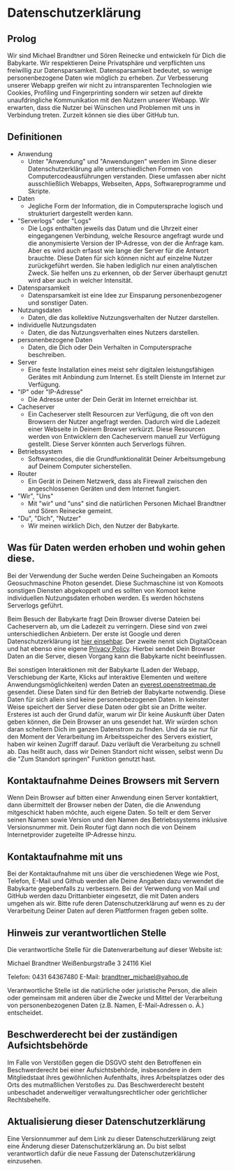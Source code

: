# Datenschutzerklärung

## Prolog

Wir sind Michael Brandtner und Sören Reinecke und entwickeln für Dich die Babykarte. Wir respektieren Deine Privatsphäre und verpflichten uns freiwillig zur Datensparsamkeit. Datensparsamkeit bedeutet, so wenige personenbezogene Daten wie möglich zu erheben. Zur Verbesserung unserer Webapp greifen wir nicht zu intransparenten Technologien wie Cookies, Profiling und Fingerprinting sondern wir setzen auf direkte unaufdringliche Kommunikation mit den Nutzern unserer Webapp. Wir erwarten, dass die Nutzer bei Wünschen und Problemen mit uns in Verbindung treten. Zurzeit können sie dies über GitHub tun.

## Definitionen

- Anwendung
  - Unter "Anwendung" und "Anwendungen" werden im Sinne dieser Datenschutzerklärung alle unterschiedlichen Formen von Computercodeausführungen verstanden. Diese umfassen aber nicht ausschließlich Webapps, Webseiten, Apps, Softwareprogramme und Skripte.
- Daten
  - Jegliche Form der Information, die in Computersprache logisch und strukturiert dargestellt werden kann.
- "Serverlogs" oder "Logs"
  - Die Logs enthalten jeweils das Datum und die Uhrzeit einer eingegangenen Verbindung, welche Resource angefragt wurde und die anonymisierte Version der IP-Adresse, von der die Anfrage kam. Aber es wird auch erfasst wie lange der Server für die Antwort brauchte. Diese Daten für sich können nicht auf einzelne Nutzer zurückgeführt werden. Sie haben lediglich nur einen analytischen Zweck. Sie helfen uns zu erkennen, ob der Server überhaupt genutzt wird aber auch in welcher Intensität.
- Datensparsamkeit
  - Datensparsamkeit ist eine Idee zur Einsparung personenbezogener und sonstiger Daten.
- Nutzungsdaten
  - Daten, die das kollektive Nutzungsverhalten der Nutzer darstellen.
- individuelle Nutzungsdaten
  - Daten, die das Nutzungsverhalten eines Nutzers darstellen.
- personenbezogene Daten
  - Daten, die Dich oder Dein Verhalten in Computersprache beschreiben.
- Server
  - Eine feste Installation eines meist sehr digitalen leistungsfähigen Gerätes mit Anbindung zum Internet. Es stellt Dienste im Internet zur Verfügung.
- "IP" oder "IP-Adresse"
  - Die Adresse unter der Dein Gerät im Internet erreichbar ist.
- Cacheserver
  - Ein Cacheserver stellt Resourcen zur Verfügung, die oft von den Browsern der 
    Nutzer angefragt werden. Dadurch wird die Ladezeit einer Webseite in 
    Deinem Browser verkürzt. Diese Resourcen werden von Entwicklern den Cacheservern manuell zur Verfügung gestellt. Diese Server könnten auch Serverlogs führen.
- Betriebssystem
  - Softwarecodes, die die Grundfunktionalität Deiner Arbeitsumgebung auf Deinem Computer sicherstellen.
- Router
  - Ein Gerät in Deinem Netzwerk, dass als Firewall zwischen den angeschlossenen Geräten und dem Internet fungiert.
- "Wir", "Uns"
  - Mit "wir" und "uns" sind die natürlichen Personen Michael Brandtner und Sören Reinecke gemeint.
- "Du", "Dich", "Nutzer"
  - Wir meinen wirklich Dich, den Nutzer der Babykarte.

## Was für Daten werden erhoben und wohin gehen diese.

Bei der Verwendung der Suche werden Deine Sucheingaben an Komoots Geosuchmaschine Photon gesendet. Diese Suchmaschine ist von Komoots sonstigen Diensten abgekoppelt und es sollten von Komoot keine individuellen Nutzungsdaten erhoben werden. Es werden höchstens Serverlogs geführt.

Beim Besuch der Babykarte fragt Dein Browser diverse Dateien bei Cacheservern ab, um die Ladezeit zu verringern. Diese sind von zwei unterschiedlichen Anbietern. Der erste ist Google und deren Datenschutzerklärung ist [hier einsehbar](https://policies.google.com/privacy#infocollect). Der zweite nennt sich DigitalOcean und hat ebenso eine eigene [Privacy Policy](https://www.digitalocean.com/legal/privacy-policy/). Hierbei sendet Dein Browser Daten an die Server, diesen Vorgang kann die Babykarte nicht beeinflussen.

Bei sonstigen Interaktionen mit der Babykarte (Laden der Webapp, Verschiebung der Karte, Klicks auf interaktive Elementen und weitere Anwendungsmöglichkeiten) werden Daten an [everest.openstreetmap.de](https://everest.openstreetmap.de) gesendet. Diese Daten sind für den Betrieb der Babykarte notwendig. Diese Daten für sich allein sind keine personenbezogenen Daten. In keinster Weise speichert der Server diese Daten oder gibt sie an Dritte weiter. Ersteres ist auch der Grund dafür, warum wir Dir keine Auskunft über Daten geben können, die Dein Browser an uns gesendet hat. Wir würden schon daran scheitern Dich im ganzen Datenstrom zu finden. Und da sie nur für den Moment der Verarbeitung im Arbeitsspeicher des Servers existiert, haben wir keinen Zugriff darauf. Dazu verläuft die Verarbeitung zu schnell ab. Das heißt auch, dass wir Deinen Standort nicht wissen, selbst wenn Du die "Zum Standort springen" Funktion genutzt hast.

## Kontaktaufnahme Deines Browsers mit Servern

Wenn Dein Browser auf bitten einer Anwendung einen Server kontaktiert, dann übermittelt der Browser neben der Daten, die die Anwendung mitgeschickt haben möchte, auch eigene Daten. So teilt er dem Server seinen Namen sowie Version und den Namen des Betriebssystems inklusive Versionsnummer mit. Dein Router fügt dann noch die von Deinem Internetprovider zugeteilte IP-Adresse hinzu.

## Kontaktaufnahme mit uns

Bei der Kontaktaufnahme mit uns über die verschiedenen Wege wie Post, Telefon, E-Mail und Github werden alle Deine Angaben dazu verwendet die Babykarte gegebenfalls zu verbessern. Bei der Verwendung von Mail und GitHub werden dazu Drittanbieter eingesetzt, die mit Daten anders umgehen als wir. Bitte rufe deren Datenschutzerklärung auf wenn es zu der Verarbeitung Deiner Daten auf deren Plattformen fragen geben sollte.

## Hinweis zur verantwortlichen Stelle

Die verantwortliche Stelle für die Datenverarbeitung auf dieser Website ist:

Michael Brandtner 
Weißenburgstraße 3 
24116 Kiel

Telefon: 0431 64367480 
E-Mail: [brandtner_michael@yahoo.de](mailto:brandtner_michael@yahoo.de)

Verantwortliche Stelle ist die natürliche oder juristische Person, 
die allein oder gemeinsam mit anderen über die Zwecke und Mittel der 
Verarbeitung von personenbezogenen Daten (z.B. Namen, E-Mail-Adressen o.
 Ä.) entscheidet.

## Beschwerderecht bei der zuständigen Aufsichtsbehörde

Im Falle von Verstößen gegen die DSGVO steht den Betroffenen ein 
Beschwerderecht bei einer Aufsichtsbehörde, insbesondere in dem 
Mitgliedstaat ihres gewöhnlichen Aufenthalts, ihres Arbeitsplatzes oder 
des Orts des mutmaßlichen Verstoßes zu. Das Beschwerderecht besteht 
unbeschadet anderweitiger verwaltungsrechtlicher oder gerichtlicher 
Rechtsbehelfe.

## Aktualisierung dieser Datenschutzerklärung

Eine Versionnummer auf dem Link zu dieser Datenschutzerklärung 
zeigt eine Änderung dieser Datenschutzerklärung an. Du bist selbst 
verantwortlich dafür die neue Fassung der Datenschutzerklärung einzusehen.
